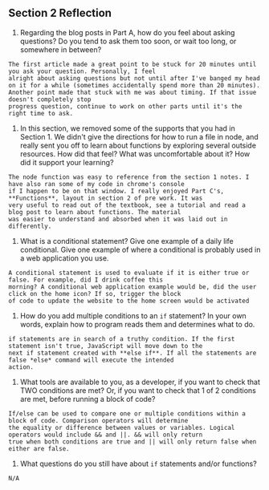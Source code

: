 ## Section 2 Reflection

1. Regarding the blog posts in Part A, how do you feel about asking questions? Do you tend to ask them too soon, or wait too long, or somewhere in between?
```
The first article made a great point to be stuck for 20 minutes until you ask your question. Personally, I feel
alright about asking questions but not until after I've banged my head on it for a while (sometimes accidentally spend more than 20 minutes). Another point made that stuck with me was about timing. If that issue doesn't completely stop
progress question, continue to work on other parts until it's the right time to ask.
```

1. In this section, we removed some of the supports that you had in Section 1. We didn't give the directions for how to run a file in node, and really sent you off to learn about functions by exploring several outside resources. How did that feel? What was uncomfortable about it? How did it support your learning?
```
The node function was easy to reference from the section 1 notes. I have also ran some of my code in chrome's console
if I happen to be on that window. I really enjoyed Part C's, **Functions**, layout in section 2 of pre work. It was
very useful to read out of the textbook, see a tutorial and read a blog post to learn about functions. The material
was easier to understand and absorbed when it was laid out in differently.
```

1. What is a conditional statement? Give one example of a daily life conditional. Give one example of where a conditional is probably used in a web application you use.
```
A conditional statement is used to evaluate if it is either true or false. For example, did I drink coffee this
morning? A conditional web application example would be, did the user click on the home icon? If so, trigger the block
of code to update the website to the home screen would be activated
```

1. How do you add multiple conditions to an `if` statement? In your own words, explain how to program reads them and determines what to do.
```
if statements are in search of a truthy condition. If the first statement isn't true, JavaScript will move down to the
next if statement created with **else if**. If all the statements are false *else* command will execute the intended
action.
```

1. What tools are available to you, as a developer, if you want to check that TWO conditions are met? Or, if you want to check that 1 of 2 conditions are met, before running a block of code?
```
If/else can be used to compare one or multiple conditions within a block of code. Comparison operators will determine
the equality or difference between values or variables. Logical operators would include && and ||. && will only return
true when both conditions are true and || will only return false when either are false.
```
1. What questions do you still have about `if` statements and/or functions?
```
N/A
```
